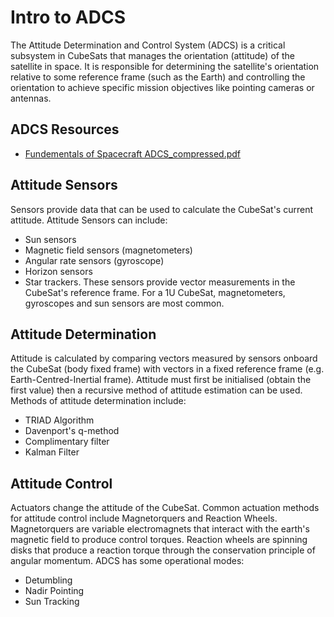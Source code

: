 # Intro to ADCS
The Attitude Determination and Control System (ADCS) is a critical subsystem in CubeSats that manages the orientation (attitude) of the satellite in space. 
It is responsible for determining the satellite's orientation relative to some reference frame (such as the Earth) 
and controlling the orientation to achieve specific mission objectives like pointing cameras or antennas.

## ADCS Resources
- [Fundementals of Spacecraft ADCS_compressed.pdf](https://github.com/PerthAerospaceStudentTeam/Onboarding/blob/main/3.%20ADCS%20Onboarding/Fundementals%20of%20Spacecraft%20ADCS_compressed.pdf)

## Attitude Sensors
Sensors provide data that can be used to calculate the CubeSat's current attitude. Attitude Sensors can include: 
- Sun sensors
- Magnetic field sensors (magnetometers)
- Angular rate sensors (gyroscope)
- Horizon sensors
- Star trackers. 
These sensors
 provide vector measurements in the CubeSat's reference frame. For a 1U CubeSat, magnetometers, gyroscopes and sun sensors
  are most common. 

## Attitude Determination
Attitude is calculated by comparing vectors measured by sensors onboard the CubeSat (body fixed frame) with vectors in a fixed 
reference frame (e.g. Earth-Centred-Inertial frame). Attitude must first be initialised (obtain the first value) then a recursive
method of attitude estimation can be used. Methods of attitude determination include:
- TRIAD Algorithm
- Davenport's q-method
- Complimentary filter
- Kalman Filter

## Attitude Control
Actuators change the attitude of the CubeSat.
Common actuation methods for attitude control include Magnetorquers and Reaction Wheels.
Magnetorquers are variable electromagnets that interact with the earth's magnetic field to produce control torques.
Reaction wheels are spinning disks that produce a reaction torque through the conservation principle of angular momentum.
ADCS has some operational modes: 
- Detumbling
- Nadir Pointing
- Sun Tracking

